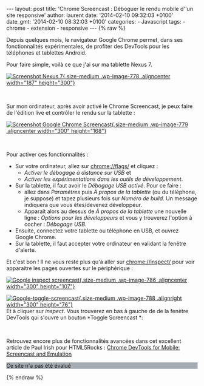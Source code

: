 --- layout: post title: 'Chrome Screencast : Déboguer le rendu mobile
d''un site responsive' author: laurent date: '2014-02-10 09:32:03 +0100'
date\_gmt: '2014-02-10 08:32:03 +0100' categories: - Javascript tags: -
chrome - extension - responsive --- {% raw %}

Depuis quelques mois, le navigateur Google Chrome permet, dans ses
fonctionnalités expérimentales, de profiter des DevTools pour les
téléphones et tablettes Android.

Pour faire simple, voilà ce que j'ai sur ma tablette Nexus 7.

[![Screenshot Nexus
7](http://blog.eleven-labs.com/wp-content/uploads/2013/12/Screenshot-Nexus-7-187x300.jpg){.size-medium
.wp-image-778 .aligncenter width="187"
height="300"}](http://blog.eleven-labs.com/wp-content/uploads/2013/12/Screenshot-Nexus-7.jpg)

 

Sur mon ordinateur, après avoir activé le Chrome Screencast, je peux
faire de l'édition live et contrôler le rendu sur la tablette :

[![Screenshot Google Chrome
Screencast](http://blog.eleven-labs.com/wp-content/uploads/2013/12/Screenshot-Google-Chrome-Screencast-300x168.png){.size-medium
.wp-image-779 .aligncenter width="300"
height="168"}](http://blog.eleven-labs.com/wp-content/uploads/2013/12/Screenshot-Google-Chrome-Screencast.png)

 

Pour activer ces fonctionnalités :

-   Sur votre ordinateur, allez sur [chrome://flags/](//flags/) et
    cliquez :
    -   *Activer le débogage à distance sur USB* et
    -   *Activer les expérimentations dans les outils de développement*.
-   Sur la tablette, il faut avoir le *Débogage USB activé*. Pour ce
    faire :
    -   allez dans *Paramètres* puis *À propos de la tablette* (ou du
        téléphone, je suppose) et tapez plusieurs fois sur *Numéro de
        build*. Un message indiquera que vous êtes/devenez développeur.
    -   Apparait alors au dessus de *À propos de la tablette* une
        nouvelle ligne : *Options pour les développeurs* et vous y
        trouverez l'option à cocher : *Débogage USB*.
-   Ensuite, connectez votre tablette ou téléphone en USB, et ouvrez
    Google Chrome.
-   Sur la tablette, il faut accepter votre ordinateur en validant la
    fenêtre d'alerte.

Et c'est bon ! Il ne vous reste plus qu'à aller
sur [chrome://inspect/](//inspect/) pour voir apparaitre les pages
ouvertes sur le périphérique :

[![Google inspect
screencast](http://blog.eleven-labs.com/wp-content/uploads/2013/12/Google-inspect-screencast-300x107.jpg){.size-medium
.wp-image-786 .aligncenter width="300"
height="107"}](http://blog.eleven-labs.com/wp-content/uploads/2013/12/Google-inspect-screencast.jpg)

[![Google-toggle-screencast](http://blog.eleven-labs.com/wp-content/uploads/2013/12/Google-toggle-screencast-300x76.jpg){.size-medium
.wp-image-788 .alignright width="300"
height="76"}](http://blog.eleven-labs.com/wp-content/uploads/2013/12/Google-toggle-screencast.jpg)\
Et à cliquer sur *inspect*. Vous trouverez en bas à gauche de de la
fenètre DevTools qui s'ouvre un bouton *Toggle Screencast *:

 

Retrouvez encore plus de fonctionnalités avancées dans cet excellent
article de Paul Irish pour HTML5Rocks : [Chrome DevTools for Mobile:
Screencast and
Emulation](http://www.html5rocks.com/en/tutorials/developertools/mobile/ "Chrome DevTools for Mobile: Screencast and Emulation by Paul Irish")

<div id="wrchoverdiv">

<div id="wrccontainer"
style="background: #a5abb2 url('chrome-extension://gomekmidlodglbbmalcneegieacbdmki/common/skin/img/se_icn_norating.png');">

<div id="wrcratingtext">

Ce site n'a pas été évalué

</div>

<div class="wrclogo">

</div>

</div>

</div>

{% endraw %}
